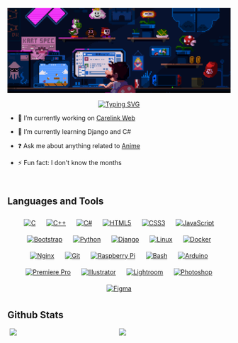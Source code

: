 [![Background](https://github.com/Yirade/Yirade/blob/main/banner.gif?raw=true)](https://yirade.dev)


<div align="center">
<a href="https://git.io/typing-svg"><img src="https://readme-typing-svg.herokuapp.com?font=Fira+Code&size=50&duration=3000&pause=1000&color=FFFFFF&center=true&vCenter=true&width=1800&height=300&lines=Ciao!+Sono+Yirade%2C+piacere+di+conoscerti!;Hey+there!+I'm+Yirade%2C+nice+to+meet+you!;+%C2%A1Hola!+Soy+Yirade%2C+%C2%A1encantado+de+conocerte!;Salut+!+Je+suis+Yirade%2C+enchant%C3%A9+de+faire+ta+connaissance+!;Hallo!+Ich+bin+Yirade%2C+sch%C3%B6n%2C+dich+kennenzulernen!;Ol%C3%A1!+Eu+sou+o+Yirade%2C+prazer+em+te+conhecer!;Hoi!+Ik+ben+Yirade%2C+leuk+je+te+ontmoeten!;%E3%81%93%E3%82%93%E3%81%AB%E3%81%A1%E3%81%AF%EF%BC%81Yirade%E3%81%A8%E8%A8%80%E3%81%84%E3%81%BE%E3%81%99%E3%80%82%E3%82%88%E3%82%8D%E3%81%97%E3%81%8F%E3%81%8A%E9%A1%98%E3%81%84%E3%81%97%E3%81%BE%E3%81%99;%E5%97%A8%EF%BC%81%E6%88%91%E6%98%AFYirade%EF%BC%8C%E5%BE%88%E9%AB%98%E5%85%B4%E8%AE%A4%E8%AF%86%E4%BD%A0%EF%BC%81;%D0%9F%D1%80%D0%B8%D0%B2%D0%B5%D1%82!+%D0%AF+%D0%99%D0%B8%D1%80%D0%B0%D0%B4%D0%B5%2C+%D1%80%D0%B0%D0%B4+%D0%B7%D0%BD%D0%B0%D0%BA%D0%BE%D0%BC%D1%81%D1%82%D0%B2%D1%83!+;Bun%C4%83!+Sunt+Yirade%2C+%C3%AEnc%C3%A2ntat+s%C4%83+te+cunosc!" alt="Typing SVG" /></a>
</div>


- 🔭 I’m currently working on [Carelink Web](https://github.com/Yirade/Carelink-Web)  
  

- 🌱 I’m currently learning Django and C#  
  

- ❓ Ask me about anything related to [Anime](https://myanimelist.net/profile/Yirade)  
  

- ⚡ Fun fact: I don't know the months  

<br/>  

## Languages and Tools

<div align="center">
    <a href="https://www.cprogramming.com/" target="_blank"><img style="margin: 10px" src="https://profilinator.rishav.dev/skills-assets/c-original.svg" alt="C" height="30" /></a>
    <a href="https://www.cplusplus.com/" target="_blank"><img style="margin: 10px" src="https://profilinator.rishav.dev/skills-assets/cplusplus-original.svg" alt="C++" height="30" /></a>
    <a href="https://docs.microsoft.com/en-us/dotnet/csharp/" target="_blank"><img style="margin: 10px" src="https://profilinator.rishav.dev/skills-assets/csharp-original.svg" alt="C#" height="30" /></a>
    <a href="https://en.wikipedia.org/wiki/HTML5" target="_blank"><img style="margin: 10px" src="https://profilinator.rishav.dev/skills-assets/html5-original-wordmark.svg" alt="HTML5" height="30" /></a>
    <a href="https://www.w3schools.com/css/" target="_blank"><img style="margin: 10px" src="https://profilinator.rishav.dev/skills-assets/css3-original-wordmark.svg" alt="CSS3" height="30" /></a>
    <a href="https://www.javascript.com/" target="_blank"><img style="margin: 10px" src="https://profilinator.rishav.dev/skills-assets/javascript-original.svg" alt="JavaScript" height="30" /></a>
    <a href="https://getbootstrap.com/docs/3.4/javascript/" target="_blank"><img style="margin: 10px" src="https://profilinator.rishav.dev/skills-assets/bootstrap-plain.svg" alt="Bootstrap" height="30" /></a>
    <a href="https://www.python.org/" target="_blank"><img style="margin: 10px" src="https://profilinator.rishav.dev/skills-assets/python-original.svg" alt="Python" height="30" /></a>
    <a href="https://www.djangoproject.com/" target="_blank"><img style="margin: 10px" src="https://profilinator.rishav.dev/skills-assets/django-original.svg" alt="Django" height="30" /></a>
    <a href="https://www.linux.org/" target="_blank"><img style="margin: 10px" src="https://profilinator.rishav.dev/skills-assets/linux-original.svg" alt="Linux" height="30" /></a>
    <a href="https://www.docker.com/" target="_blank"><img style="margin: 10px" src="https://profilinator.rishav.dev/skills-assets/docker-original-wordmark.svg" alt="Docker" height="30" /></a>
    <a href="https://www.nginx.com/" target="_blank"><img style="margin: 10px" src="https://profilinator.rishav.dev/skills-assets/nginx-original.svg" alt="Nginx" height="30" /></a>
    <a href="https://github.com/" target="_blank"><img style="margin: 10px" src="https://profilinator.rishav.dev/skills-assets/git-scm-icon.svg" alt="Git" height="30" /></a>
    <a href="https://www.raspberrypi.org/" target="_blank"><img style="margin: 10px" src="https://www.raspberrypi.com/app/uploads/2022/02/COLOUR-Raspberry-Pi-Symbol-Registered.png" alt="Raspberry Pi" height="30" /></a>
    <a href="https://www.gnu.org/software/bash/" target="_blank"><img style="margin: 10px" src="https://profilinator.rishav.dev/skills-assets/gnu_bash-icon.svg" alt="Bash" height="30" /></a>
    <a href="https://www.arduino.cc/" target="_blank"><img style="margin: 10px" src="https://profilinator.rishav.dev/skills-assets/arduino.png" alt="Arduino" height="30" /></a>
    <a href="https://www.adobe.com/in/products/premiere.html" target="_blank"><img style="margin: 10px" src="https://profilinator.rishav.dev/skills-assets/adobepremierepro.png" alt="Premiere Pro" height="30" /></a>
    <a href="https://www.adobe.com/in/products/illustrator.html" target="_blank"><img style="margin: 10px" src="https://profilinator.rishav.dev/skills-assets/adobe_illustrator-icon.svg" alt="Illustrator" height="30" /></a>
    <a href="https://www.adobe.com/products/photoshop-lightroom.html" target="_blank"><img style="margin: 10px" src="https://profilinator.rishav.dev/skills-assets/lightroom.png" alt="Lightroom" height="30" /></a>
    <a href="https://www.adobe.com/in/products/photoshop.html" target="_blank"><img style="margin: 10px" src="https://profilinator.rishav.dev/skills-assets/photoshop-plain.svg" alt="Photoshop" height="30" /></a>
    <a href="https://www.figma.com/" target="_blank"><img style="margin: 10px" src="https://profilinator.rishav.dev/skills-assets/figma-icon.svg" alt="Figma" height="30" /></a>
</div>



## Github Stats 
<div style="display: flex; justify-content: center; align-items: center; flex-wrap: wrap;">
    <img src="https://github-readme-stats.vercel.app/api/top-langs/?username=Yirade&hide_border=true&theme=vision-friendly-dark" style="min-width: 49%; max-width: 100%;" />
    <img src="https://github-readme-stats.vercel.app/api?username=Yirade&show_icons=true&count_private=true&hide_border=true&theme=vision-friendly-dark" style="min-width: 49%; max-width: 100%;" />
</div>
